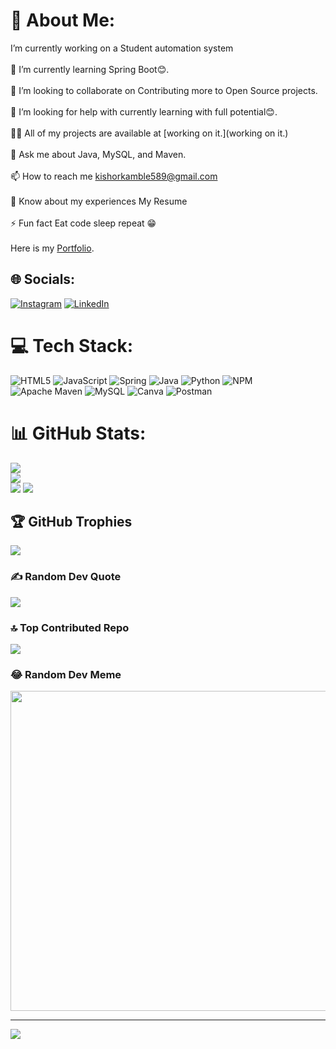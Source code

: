 # 💫 About Me:
 I’m currently working on a Student automation system<br><br>🌱 I’m currently learning Spring Boot😊.<br><br>👯 I’m looking to collaborate on Contributing more to Open Source projects.<br><br>🤝 I’m looking for help with currently learning with full potential😊.<br><br>👨‍💻 All of my projects are available at [working on it.](working on it.)<br><br>💬 Ask me about Java, MySQL, and Maven.<br><br>📫 How to reach me kishorkamble589@gmail.com<br><br>📄 Know about my experiences My Resume<br><br>⚡ Fun fact Eat code sleep repeat 😁<br><br> Here is my [Portfolio](https://kishork18.github.io/).


## 🌐 Socials:
[![Instagram](https://img.shields.io/badge/Instagram-%23E4405F.svg?logo=Instagram&logoColor=white)](https://instagram.com/kishor.k18) [![LinkedIn](https://img.shields.io/badge/LinkedIn-%230077B5.svg?logo=linkedin&logoColor=white)](https://linkedin.com/in/linkedin.com/in/kishor-kamble-49642322b) 

# 💻 Tech Stack:
![HTML5](https://img.shields.io/badge/html5-%23E34F26.svg?style=for-the-badge&logo=html5&logoColor=white) ![JavaScript](https://img.shields.io/badge/javascript-%23323330.svg?style=for-the-badge&logo=javascript&logoColor=%23F7DF1E) ![Spring](https://img.shields.io/badge/spring-%236DB33F.svg?style=for-the-badge&logo=spring&logoColor=white) ![Java](https://img.shields.io/badge/java-%23ED8B00.svg?style=for-the-badge&logo=java&logoColor=white) ![Python](https://img.shields.io/badge/python-3670A0?style=for-the-badge&logo=python&logoColor=ffdd54) ![NPM](https://img.shields.io/badge/NPM-%23000000.svg?style=for-the-badge&logo=npm&logoColor=white) ![Apache Maven](https://img.shields.io/badge/Apache%20Maven-C71A36?style=for-the-badge&logo=Apache%20Maven&logoColor=white) ![MySQL](https://img.shields.io/badge/mysql-%2300f.svg?style=for-the-badge&logo=mysql&logoColor=white) ![Canva](https://img.shields.io/badge/Canva-%2300C4CC.svg?style=for-the-badge&logo=Canva&logoColor=white) ![Postman](https://img.shields.io/badge/Postman-FF6C37?style=for-the-badge&logo=postman&logoColor=white)
# 📊 GitHub Stats:
![](https://github-readme-stats.vercel.app/api?username=kishork18&theme=dark&hide_border=false&include_all_commits=true&count_private=true)<br/>
![](https://github-readme-streak-stats.herokuapp.com/?user=kishork18&theme=dark&hide_border=false)<br/>
![](https://github-readme-stats.vercel.app/api/top-langs/?username=kishork18&theme=dark&hide_border=false&include_all_commits=true&count_private=true&layout=compact)
![](https://github-readme-activity-graph.cyclic.app/graph?username=kishork18&count_private=true&theme=react-dark&hide_border=true)

## 🏆 GitHub Trophies
![](https://github-profile-trophy.vercel.app/?username=kishorkamble18&theme=juicyfresh&no-frame=false&no-bg=false&margin-w=4)

### ✍️ Random Dev Quote
![](https://quotes-github-readme.vercel.app/api?type=horizontal&theme=radical)

### 🔝 Top Contributed Repo
![](https://github-contributor-stats.vercel.app/api?username=kishork18&limit=5&theme=dark&combine_all_yearly_contributions=true)

### 😂 Random Dev Meme
<img src="https://rm.up.railway.app/" width="512px"/>

---
[![](https://visitcount.itsvg.in/api?id=kishorkamble18&icon=4&color=1)](https://visitcount.itsvg.in)

<!-- Proudly created with GPRM ( https://gprm.itsvg.in ) -->
